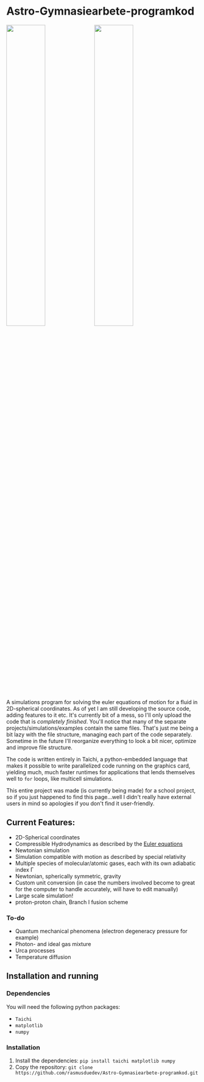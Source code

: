 # Astro-Gymnasiearbete-programkod

<img src="https://user-images.githubusercontent.com/124574038/217674246-e434f6de-2c13-49f1-baad-15681ec1af7d.png" width=45% height=45%>  <img src="https://user-images.githubusercontent.com/124574038/217681683-101a1fd8-8a32-4f39-92ef-db1be3b7ed73.png" width=45% height=45%>


A simulations program for solving the euler equations of motion for a fluid in 2D-spherical coordinates. 
As of yet I am still developing the source code, adding features to it etc. It's currently bit of a mess, so I'll only upload the code that is _completely finished_. You'll notice that many of the separate projects/simulations/examples contain the same files. That's just me being a bit lazy with the file structure, managing each part of the code separately. Sometime in the future I'll reorganize everything to look a bit nicer, optimize and improve file structure.

The code is written entirely in Taichi, a python-embedded language that makes it possible to write parallelized code running on the graphics card, yielding much, much faster runtimes for applications that lends themselves well to `for` loops, like multicell simulations. 

This entire project was made (is currently being made) for a school project, so if you just happened to find this page...well I didn't really have external users in mind so apologies if you don't find it user-friendly.

## Current Features:
- 2D-Spherical coordinates
- Compressible Hydrodynamics as described by the [Euler equations](https://en.wikipedia.org/wiki/Euler_equations_(fluid_dynamics))
- Newtonian simulation
- Simulation compatible with motion as described by special relativity
- Multiple species of molecular/atomic gases, each with its own adiabatic index Γ
- Newtonian, spherically symmetric, gravity
- Custom unit conversion (in case the numbers involved become to great for the computer to handle accurately, will have to edit manually)
- Large scale simulation!
- proton-proton chain, Branch I fusion scheme

### To-do
- Quantum mechanical phenomena (electron degeneracy pressure for example)
- Photon- and ideal gas mixture
- Urca processes
- Temperature diffusion

## Installation and running
### Dependencies
You will need the following python packages:
- `Taichi`
- `matplotlib`
- `numpy`
### Installation
1. Install the dependencies: `pip install taichi matplotlib numpy`
2. Copy the repository: `git clone https://github.com/rasmusduedev/Astro-Gymnasiearbete-programkod.git`
